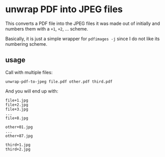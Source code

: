 # unwrap PDF into JPEG files

This converts a PDF file into the JPEG files it was made out of initially and numbers them with a `+1`, `+2`, ... scheme.

Basically, it is just a simple wrapper for `pdfimages -j` since I do not like its numbering scheme.

## usage

Call with multiple files:

	unwrap-pdf-to-jpeg file.pdf other.pdf third.pdf

And you will end up with:

	file+1.jpg
	file+2.jpg
	file+3.jpg
	...
	file+8.jpg

	other+01.jpg
	...
	other+87.jpg

	third+1.jpg
	third+2.jpg
